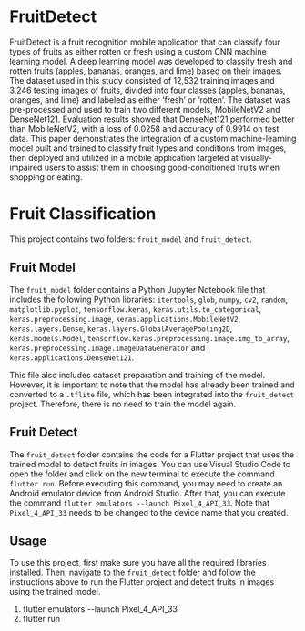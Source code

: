 # FruitDetect

FruitDetect is a fruit recognition mobile application that can classify four types of fruits as either rotten or fresh using a custom CNN machine learning model.
A deep learning model was developed to classify fresh and rotten fruits (apples, bananas, oranges, and lime) based on their images. The dataset used in this study consisted of 12,532 training images and 3,246 testing images of fruits, divided into four classes (apples, bananas, oranges, and lime) and labeled as either ‘fresh’ or ‘rotten’.
The dataset was pre-processed and used to train two different models, MobileNetV2 and DenseNet121. Evaluation results showed that DenseNet121 performed better than MobileNetV2, with a loss of 0.0258 and accuracy of 0.9914 on test data.
This paper demonstrates the integration of a custom machine-learning model built and trained to classify fruit types and conditions from images, then deployed and utilized in a mobile application targeted at visually-impaired users to assist them in choosing good-conditioned fruits when shopping or eating.

# Fruit Classification

This project contains two folders: `fruit_model` and `fruit_detect`.

## Fruit Model

The `fruit_model` folder contains a Python Jupyter Notebook file that includes the following Python libraries: `itertools`, `glob`, `numpy`, `cv2`, `random`, `matplotlib.pyplot`, `tensorflow.keras`, `keras.utils.to_categorical`, `keras.preprocessing.image`, `keras.applications.MobileNetV2`, `keras.layers.Dense`, `keras.layers.GlobalAveragePooling2D`, `keras.models.Model`, `tensorflow.keras.preprocessing.image.img_to_array`, `keras.preprocessing.image.ImageDataGenerator` and `keras.applications.DenseNet121`.

This file also includes dataset preparation and training of the model. However, it is important to note that the model has already been trained and converted to a `.tflite` file, which has been integrated into the `fruit_detect` project. Therefore, there is no need to train the model again.

## Fruit Detect

The `fruit_detect` folder contains the code for a Flutter project that uses the trained model to detect fruits in images. You can use Visual Studio Code to open the folder and click on the new terminal to execute the command `flutter run`. Before executing this command, you may need to create an Android emulator device from Android Studio. After that, you can execute the command `flutter emulators --launch Pixel_4_API_33`. Note that `Pixel_4_API_33` needs to be changed to the device name that you created.

## Usage

To use this project, first make sure you have all the required libraries installed. Then, navigate to the `fruit_detect` folder and follow the instructions above to run the Flutter project and detect fruits in images using the trained model.

1. flutter emulators --launch Pixel_4_API_33 <!-- Noted that you may create an emulators before you run your flutter application -->
2. flutter run
